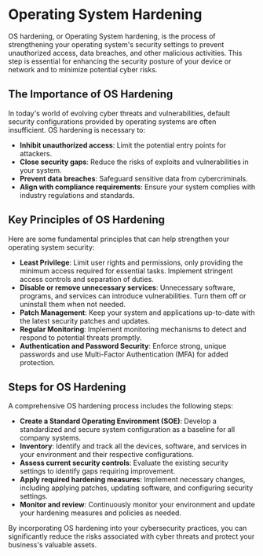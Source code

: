 # Operating System Hardening

OS hardening, or Operating System hardening, is the process of strengthening your operating system's security settings to prevent unauthorized access, data breaches, and other malicious activities. This step is essential for enhancing the security posture of your device or network and to minimize potential cyber risks.

## The Importance of OS Hardening

In today's world of evolving cyber threats and vulnerabilities, default security configurations provided by operating systems are often insufficient. OS hardening is necessary to:

- **Inhibit unauthorized access**: Limit the potential entry points for attackers.
- **Close security gaps**: Reduce the risks of exploits and vulnerabilities in your system.
- **Prevent data breaches**: Safeguard sensitive data from cybercriminals.
- **Align with compliance requirements**: Ensure your system complies with industry regulations and standards.

## Key Principles of OS Hardening

Here are some fundamental principles that can help strengthen your operating system security:

- **Least Privilege**: Limit user rights and permissions, only providing the minimum access required for essential tasks. Implement stringent access controls and separation of duties.
- **Disable or remove unnecessary services**: Unnecessary software, programs, and services can introduce vulnerabilities. Turn them off or uninstall them when not needed.
- **Patch Management**: Keep your system and applications up-to-date with the latest security patches and updates.
- **Regular Monitoring**: Implement monitoring mechanisms to detect and respond to potential threats promptly.
- **Authentication and Password Security**: Enforce strong, unique passwords and use Multi-Factor Authentication (MFA) for added protection.

## Steps for OS Hardening

A comprehensive OS hardening process includes the following steps:

- **Create a Standard Operating Environment (SOE)**: Develop a standardized and secure system configuration as a baseline for all company systems.
- **Inventory**: Identify and track all the devices, software, and services in your environment and their respective configurations.
- **Assess current security controls**: Evaluate the existing security settings to identify gaps requiring improvement.
- **Apply required hardening measures**: Implement necessary changes, including applying patches, updating software, and configuring security settings.
- **Monitor and review**: Continuously monitor your environment and update your hardening measures and policies as needed.

By incorporating OS hardening into your cybersecurity practices, you can significantly reduce the risks associated with cyber threats and protect your business's valuable assets.